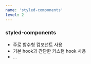 ```yaml
---
name: 'styled-components'
level: 2
---
```


### styled-components

- 주로 함수형 컴포넌트 사용
- 기본 hook과 간단한 커스텀 hook 사용
- ...
